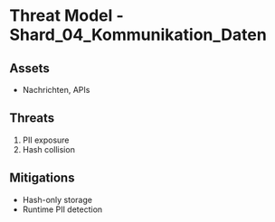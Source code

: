 # Threat Model - Shard_04_Kommunikation_Daten

## Assets
- Nachrichten, APIs

## Threats
1. PII exposure
2. Hash collision

## Mitigations
- Hash-only storage
- Runtime PII detection
